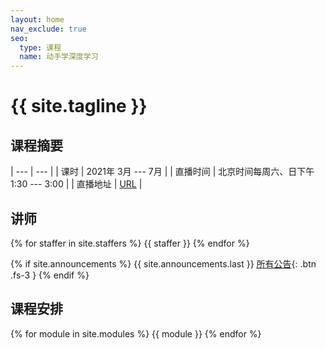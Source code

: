 ```yaml
---
layout: home
nav_exclude: true
seo:
  type: 课程
  name: 动手学深度学习
---
```


# {{ site.tagline }}
<!-- {: .mb-2 } -->
<!-- {{ site.description }} -->

## 课程摘要

| --- | --- |
| 课时  | 2021年 3月 --- 7月 |
| 直播时间 | 北京时间每周六、日下午 1:30 --- 3:00 |
| 直播地址 | [URL](#) |

## 讲师



{% for staffer in site.staffers %}
{{ staffer }}
{% endfor %}


<div style="clear: both;"></div>


{% if site.announcements %}
{{ site.announcements.last }}
[所有公告](announcements.html){: .btn .fs-3 }
{% endif %}




## 课程安排


{% for module in site.modules %}
{{ module }}
{% endfor %}

